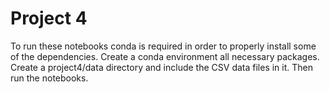 # Project 4

To run these notebooks conda is required in order to properly install some of the dependencies. Create a conda environment all necessary packages. Create a project4/data directory and include the CSV data files in it. Then run the notebooks.
